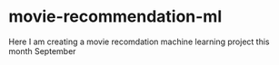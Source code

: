 # movie-recommendation-ml
Here I am creating a movie recomdation machine learning project this month September 
